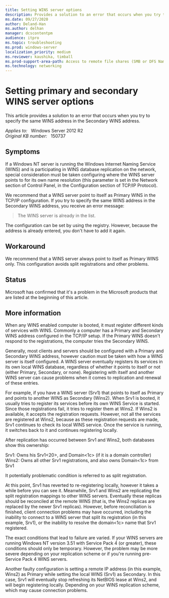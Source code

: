 ```yaml
---
title: Setting WINS server options
description: Provides a solution to an error that occurs when you try to specify the same WINS address in the Secondary WINS address.
ms.date: 09/27/2020
author: Deland-Han 
ms.author: delhan
manager: dcscontentpm
audience: itpro
ms.topic: troubleshooting
ms.prod: windows-server
localization_priority: medium
ms.reviewer: kaushika, timball
ms.prod-support-area-path: Access to remote file shares (SMB or DFS Namespace)
ms.technology: networking
---
```

# Setting primary and secondary WINS server options

This article provides a solution to an error that occurs when you try to specify the same WINS address in the Secondary WINS address.

_Applies to:_ &nbsp; Windows Server 2012 R2  
_Original KB number:_ &nbsp; 150737

## Symptoms

If a Windows NT server is running the Windows Internet Naming Service (WINS) and is participating in WINS database replication on the network, special consideration must be taken configuring where the WINS server points to for its own name resolution (this parameter is set in the Network section of Control Panel, in the Configuration section of TCP/IP Protocol).

We recommend that a WINS server point to itself as Primary WINS in the TCP/IP configuration. If you try to specify the same WINS address in the Secondary WINS address, you receive an error message:  
> The WINS server is already in the list.

The configuration can be set by using the registry. However, because the address is already entered, you don't have to add it again.

## Workaround

We recommend that a WINS server always point to itself as Primary WINS only. This configuration avoids split registrations and other problems.

## Status

Microsoft has confirmed that it's a problem in the Microsoft products that are listed at the beginning of this article.

## More information

When any WINS enabled computer is booted, it must register different kinds of services with WINS. Commonly a computer has a Primary and Secondary WINS address configured in the TCP/IP setup. If the Primary WINS doesn't respond to the registrations, the computer tries the Secondary WINS.

Generally, most clients and servers should be configured with a Primary and Secondary WINS address, however caution must be taken with how a WINS server is itself configured. A WINS server eventually registers its services in its own local WINS database, regardless of whether it points to itself or not (either Primary, Secondary, or none). Registering with itself and another WINS server can cause problems when it comes to replication and renewal of these entries.

For example, if you have a WINS server (Srv1) that points to itself as Primary and points to another WINS as Secondary (Wins2). When Srv1 is booted, it usually tries to register its services before its own WINS Service is started. Since those registrations fail, it tries to register them at Wins2. If Wins2 is available, it accepts the registration requests. However, not all the services are registered at Wins2, because as these registration requests are made, Srv1 continues to check its local WINS service. Once the service is running, it switches back to it and continues registering locally.

After replication has occurred between Srv1 and Wins2, both databases show this ownership:

Srv1: Owns his Srv1<20>, and Domain<1c> (if it is a domain controller)  
Wins2: Owns all other Srv1 registrations, and also owns Domain<1c> from Srv1

It potentially problematic condition is referred to as split registration.

At this point, Srv1 has reverted to re-registering locally, however it takes a while before you can see it. Meanwhile, Srv1 and Wins2 are replicating the split registration mappings to other WINS servers. Eventually these replicas should be reconciled at the remote WINS (that is, the Wins2 replicas are replaced by the newer Srv1 replicas). However, before reconciliation is finished, client connection problems may have occurred, including the inability to connect to a WINS server that split its registration (in this example, Srv1), or the inability to resolve the domain<1c> name that Srv1 registered.

The exact conditions that lead to failure are varied. If your WINS servers are running Windows NT version 3.51 with Service Pack 4 (or greater), these conditions should only be temporary. However, the problem may be more severe depending on your replication scheme or if you're running pre- Service Pack 4 WINS servers.

Another faulty configuration is setting a remote IP address (in this example, Wins2) as Primary while setting the local WINS (Srv1) as Secondary. In this case, Srv1 will eventually stop refreshing its NetBIOS lease at Wins2, and will begin registering locally. Depending on your WINS replication scheme, which may cause connection problems.
